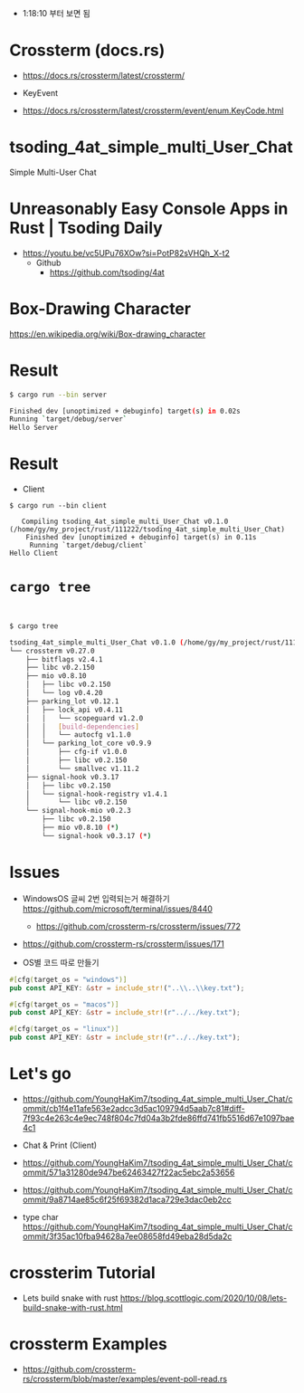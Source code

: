 - 1:18:10 부터 보면 됨 

# Crossterm (docs.rs)

- https://docs.rs/crossterm/latest/crossterm/

- KeyEvent
 - https://docs.rs/crossterm/latest/crossterm/event/enum.KeyCode.html

# tsoding_4at_simple_multi_User_Chat
Simple Multi-User Chat

# Unreasonably Easy Console Apps in Rust | Tsoding Daily
- https://youtu.be/vc5UPu76XOw?si=PotP82sVHQh_X-t2
  - Github
    - https://github.com/tsoding/4at

# Box-Drawing Character

https://en.wikipedia.org/wiki/Box-drawing_character

# Result

```bash
$ cargo run --bin server

Finished dev [unoptimized + debuginfo] target(s) in 0.02s
Running `target/debug/server`
Hello Server

```
# Result

- Client

```
$ cargo run --bin client

   Compiling tsoding_4at_simple_multi_User_Chat v0.1.0 (/home/gy/my_project/rust/111222/tsoding_4at_simple_multi_User_Chat)
    Finished dev [unoptimized + debuginfo] target(s) in 0.11s
     Running `target/debug/client`
Hello Client

```


# ```cargo tree```

```bash
  

$ cargo tree

tsoding_4at_simple_multi_User_Chat v0.1.0 (/home/gy/my_project/rust/111222/tsoding_4at_simple_multi_User_Chat)
└── crossterm v0.27.0
    ├── bitflags v2.4.1
    ├── libc v0.2.150
    ├── mio v0.8.10
    │   ├── libc v0.2.150
    │   └── log v0.4.20
    ├── parking_lot v0.12.1
    │   ├── lock_api v0.4.11
    │   │   └── scopeguard v1.2.0
    │   │   [build-dependencies]
    │   │   └── autocfg v1.1.0
    │   └── parking_lot_core v0.9.9
    │       ├── cfg-if v1.0.0
    │       ├── libc v0.2.150
    │       └── smallvec v1.11.2
    ├── signal-hook v0.3.17
    │   ├── libc v0.2.150
    │   └── signal-hook-registry v1.4.1
    │       └── libc v0.2.150
    └── signal-hook-mio v0.2.3
        ├── libc v0.2.150
        ├── mio v0.8.10 (*)
        └── signal-hook v0.3.17 (*)

```
# Issues

- WindowsOS 글씨 2번 입력되는거 해결하기 https://github.com/microsoft/terminal/issues/8440
  - https://github.com/crossterm-rs/crossterm/issues/772

- https://github.com/crossterm-rs/crossterm/issues/171 

- OS별 코드 따로 만들기
```rs
#[cfg(target_os = "windows")]
pub const API_KEY: &str = include_str!("..\\..\\key.txt");

#[cfg(target_os = "macos")]
pub const API_KEY: &str = include_str!(r"../../key.txt");

#[cfg(target_os = "linux")]
pub const API_KEY: &str = include_str!(r"../../key.txt");
```

# Let's go

- https://github.com/YoungHaKim7/tsoding_4at_simple_multi_User_Chat/commit/cb1f4e11afe563e2adcc3d5ac109794d5aab7c81#diff-7f93c4e263c4e9ec748f804c7fd04a3b2fde86ffd741fb5516d67e1097bae4c1

- Chat & Print (Client)
 - https://github.com/YoungHaKim7/tsoding_4at_simple_multi_User_Chat/commit/571a31280de947be62463427f22ac5ebc2a53656 

- https://github.com/YoungHaKim7/tsoding_4at_simple_multi_User_Chat/commit/9a8714ae85c6f25f69382d1aca729e3dac0eb2cc 

- type char https://github.com/YoungHaKim7/tsoding_4at_simple_multi_User_Chat/commit/3f35ac10fba94628a7ee08658fd49eba28d5da2c


# crossterim Tutorial

- Lets build snake with rust https://blog.scottlogic.com/2020/10/08/lets-build-snake-with-rust.html

# crossterm Examples

- https://github.com/crossterm-rs/crossterm/blob/master/examples/event-poll-read.rs
